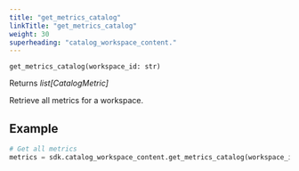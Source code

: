 ```yaml
---
title: "get_metrics_catalog"
linkTitle: "get_metrics_catalog"
weight: 30
superheading: "catalog_workspace_content."
---
```


<!-- TODO -->

``get_metrics_catalog(workspace_id: str)``

Returns *list[CatalogMetric]*

Retrieve all metrics for a workspace.

## Example

```Python
# Get all metrics
metrics = sdk.catalog_workspace_content.get_metrics_catalog(workspace_id="123")
```
